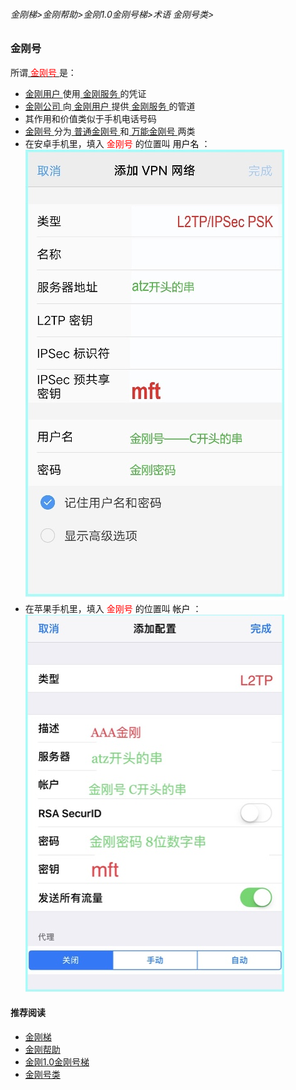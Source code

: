 ###### 金刚梯>金刚帮助>金刚1.0金刚号梯>术语 金刚号类>
### 金刚号

所谓[<font color="Red"> 金刚号 </font>](https://github.com/a2zitpro/web/blob/master/kkid.md)是：

- [ 金刚用户 ](https://github.com/a2zitpro/web/blob/master/kkuser.md)使用[ 金刚服务 ](https://github.com/a2zitpro/web/blob/master/kkservices.md)的凭证
- [ 金刚公司 ](https://github.com/a2zitpro/web/blob/master/a2zitpro.md)向[ 金刚用户 ](https://github.com/a2zitpro/web/blob/master/kkuser.md)提供[ 金刚服务 ](https://github.com/a2zitpro/web/blob/master/kkservices.md)的管道
- 其作用和价值类似于手机电话号码
- [ 金刚号 ](https://github.com/a2zitpro/web/blob/master/kkid.md)分为[ 普通金刚号 ](https://github.com/a2zitpro/web/blob/master/singlepurposekkid.md)和[ 万能金刚号 ](https://github.com/a2zitpro/web/blob/master/multipurposekkid.md)两类
- 在安卓手机里，填入<font color="Red"> 金刚号 </font>的位置叫<font color="Black"> 用户名 </font>：<br>
![image](B073B1E6-B647-48FA-8931-35923C5EA54F.jpeg)<br>
- 在苹果手机里，填入<font color="Red"> 金刚号 </font>的位置叫<font color="Black"> 帐户 </font>：<br>
![image](24491F5B-F762-4C61-AB73-50B2F409CF92.jpeg)<br>

#### 推荐阅读

- [金刚梯](https://github.com/a2zitpro/web/blob/master/dlb.md)
- [金刚帮助](https://github.com/a2zitpro/web/blob/master/list_helpkkvpn.md)
- [金刚1.0金刚号梯](https://github.com/a2zitpro/web/blob/master/list_helpkkvpn1.0.md)
- [金刚号类](https://github.com/a2zitpro/web/blob/master/list_kkid.md)
